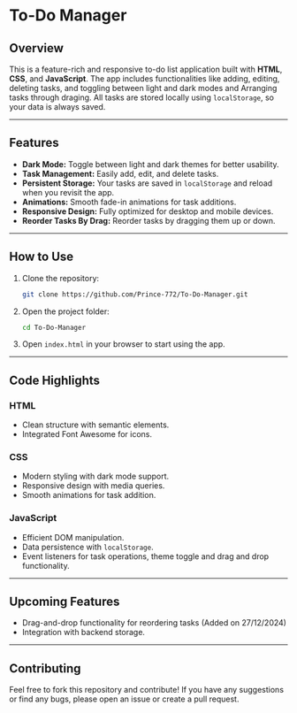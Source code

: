 # To-Do Manager

## Overview
This is a feature-rich and responsive to-do list application built with **HTML**, **CSS**, and **JavaScript**. The app includes functionalities like adding, editing, deleting tasks, and toggling between light and dark modes and Arranging tasks through draging. All tasks are stored locally using `localStorage`, so your data is always saved.

---

## Features
- **Dark Mode:** Toggle between light and dark themes for better usability.
- **Task Management:** Easily add, edit, and delete tasks.
- **Persistent Storage:** Your tasks are saved in `localStorage` and reload when you revisit the app.
- **Animations:** Smooth fade-in animations for task additions.
- **Responsive Design:** Fully optimized for desktop and mobile devices.
- **Reorder Tasks By Drag:** Reorder tasks by dragging them up or down.

---

## How to Use

1. Clone the repository:
   ```bash
   git clone https://github.com/Prince-772/To-Do-Manager.git
   ```
2. Open the project folder:
   ```bash
   cd To-Do-Manager
   ```
3. Open `index.html` in your browser to start using the app.

---

## Code Highlights

### HTML
- Clean structure with semantic elements.
- Integrated Font Awesome for icons.

### CSS
- Modern styling with dark mode support.
- Responsive design with media queries.
- Smooth animations for task addition.

### JavaScript
- Efficient DOM manipulation.
- Data persistence with `localStorage`.
- Event listeners for task operations, theme toggle and drag and drop functionality.

---

## Upcoming Features
- Drag-and-drop functionality for reordering tasks (Added on 27/12/2024)
- Integration with backend storage.

---

## Contributing
Feel free to fork this repository and contribute! If you have any suggestions or find any bugs, please open an issue or create a pull request.

